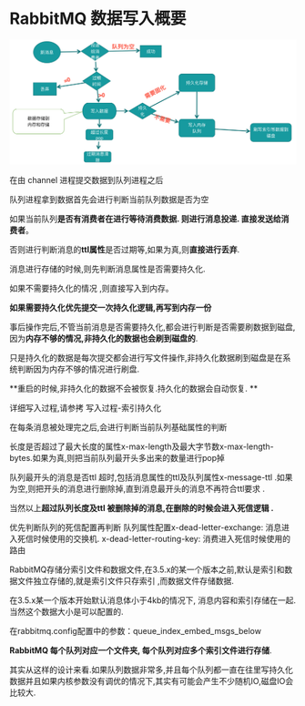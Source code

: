 # RabbitMQ 数据写入概要

![image](../images/write_process_outline_1.png)

在由 channel 进程提交数据到队列进程之后

队列进程拿到数据首先会进行判断当前队列数据是否为空

如果当前队列**是否有消费者在进行等待消费数据. 则进行消息投递. 直接发送给消费者**。

否则进行判断消息的**ttl属性**是否过期等,如果为真,则**直接进行丢弃**.


消息进行存储的时候,则先判断消息属性是否需要持久化. 

如果不需要持久化的情况 ,则直接写入到内存。

**如果需要持久化优先提交一次持久化逻辑,再写到内存一份**

事后操作完后,不管当前消息是否需要持久化,都会进行判断是否需要刷数据到磁盘,因为**内存不够的情况,非持久化的数据也会刷到磁盘的**. 

只是持久化的数据是每次提交都会进行写文件操作,非持久化数据刷到磁盘是在系统判断因为内存不够的情况进行刷盘.

**重启的时候,非持久化的数据不会被恢复.持久化的数据会自动恢复. **

详细写入过程,请参拷  写入过程-索引持久化

在每条消息被处理完之后,会进行判断当前队列基础属性的判断

长度是否超过了最大长度的属性x-max-length及最大字节数x-max-length-bytes.如果为真,则把当前队列最开头多出来的数量进行pop掉

队列最开头的消息是否ttl 超时,包括消息属性的ttl及队列属性x-message-ttl .如果为空,则把开头的消息进行删除掉,直到消息最开头的消息不再符合ttl要求 .

当然以上**超过队列长度及ttl 被删除掉的消息,在删除的时候会进入死信逻辑 .**

优先判断队列的死信配置再判断 队列属性配置x-dead-letter-exchange: 消息进入死信时候使用的交换机. x-dead-letter-routing-key: 消费进入死信时候使用的路由

RabbitMQ存储分索引文件和数据文件,在3.5.x的某一个版本之前,默认是索引和数据文件独立存储的,就是索引文件只存索引 ,而数据文件存储数据.

在3.5.x某一个版本开始默认消息体小于4kb的情况下, 消息内容和索引存储在一起. 当然这个数据大小是可以配置的. 

在rabbitmq.config配置中的参数：queue_index_embed_msgs_below

**RabbitMQ 每个队列对应一个文件夹, 每个队列对应多个索引文件进行存储**. 

其实从这样的设计来看.如果队列数据非常多,并且每个队列都一直在往里写持久化数据并且如果内核参数没有调优的情况下,其实有可能会产生不少随机IO,磁盘IO会比较大.